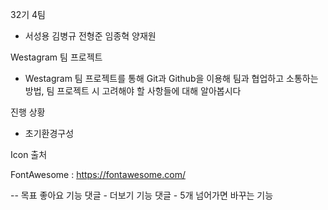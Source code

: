 32기 4팀

- 서성용 김병규 전형준 임종혁 양재원

Westagram 팀 프로젝트

- Westagram 팀 프로젝트를 통해 Git과 Github을 이용해 팀과 협업하고 소통하는 방법, 팀 프로젝트 시 고려해야 할 사항들에 대해 알아봅시다

진행 상황

- 초기환경구성

Icon 출처

FontAwesome : https://fontawesome.com/

-- 목표
좋아요 기능
댓글 - 더보기 기능
댓글 - 5개 넘어가면 바꾸는 기능
